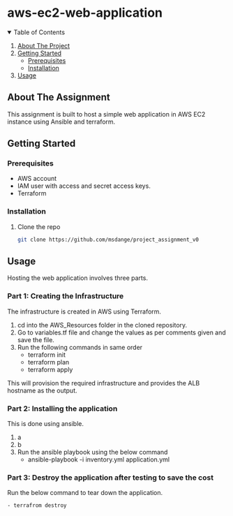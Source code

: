 # aws-ec2-web-application

<!-- TABLE OF CONTENTS -->
<details open="open">
  <summary>Table of Contents</summary>
  <ol>
    <li>
      <a href="#about-the-Assignment">About The Project</a>
    </li>
    <li>
      <a href="#getting-started">Getting Started</a>
      <ul>
        <li><a href="#prerequisites">Prerequisites</a></li>
        <li><a href="#installation">Installation</a></li>
      </ul>
    </li>
    <li><a href="#usage">Usage</a></li>
  </ol>
</details>



<!-- ABOUT THE ASSIGNMENT -->
## About The Assignment

This assignment is built to host a simple web application in AWS EC2 instance using Ansible and terraform.

<!-- GETTING STARTED -->
## Getting Started

### Prerequisites

* AWS account
* IAM user with access and secret access keys.
* Terraform

### Installation

1. Clone the repo
 
   ```sh
   git clone https://github.com/msdange/project_assignment_v0
   ```
 

<!-- USAGE -->
## Usage

Hosting the web application involves three parts.

### Part 1: Creating the Infrastructure

The infrastructure is created in AWS using Terraform.

1. cd into the AWS_Resources folder in the cloned repository.
2. Go to variables.tf file and change the values as per comments given and save the file.
3. Run the following commands in same order
    - terraform init
    - terraform plan
    - terraform apply

This will provision the required infrastructure and provides the ALB hostname as the output.

### Part 2: Installing the application

This is done using ansible.

1. a
2. b
3. Run the ansible playbook using the below command
    - ansible-playbook -i inventory.yml application.yml

### Part 3: Destroy the application after testing to save the cost

Run the below command to tear down the application.

    - terrafrom destroy
